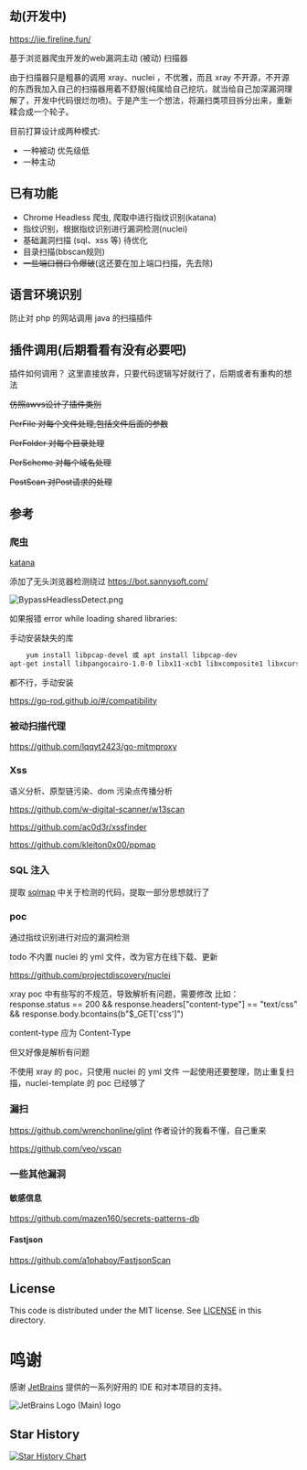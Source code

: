 ## 劫(开发中)

https://jie.fireline.fun/

基于浏览器爬虫开发的web漏洞主动 (被动) 扫描器

由于扫描器只是粗暴的调用 xray、nuclei ，不优雅，而且 xray 不开源，不开源的东西我加入自己的扫描器用着不舒服(纯属给自己挖坑，就当给自己加深漏洞理解了，开发中代码很烂勿喷)。于是产生一个想法，将漏扫类项目拆分出来，重新糅合成一个轮子。

目前打算设计成两种模式:

-   一种被动 优先级低
-   一种主动

## 已有功能

- Chrome Headless 爬虫, 爬取中进行指纹识别(katana)
- 指纹识别，根据指纹识别进行漏洞检测(nuclei)
- 基础漏洞扫描 (sql、xss 等) 待优化
- 目录扫描(bbscan规则)
- ~~一些端口弱口令爆破~~(这还要在加上端口扫描，先去除)

## 语言环境识别

防止对 php 的网站调用 java 的扫描插件

## 插件调用(后期看看有没有必要吧)

插件如何调用？ 这里直接放弃，只要代码逻辑写好就行了，后期或者有重构的想法

~~仿照awvs设计了插件类别~~

~~PerFile 对每个文件处理,包括文件后面的参数~~

~~PerFolder 对每个目录处理~~

~~PerScheme 对每个域名处理~~

~~PostScan 对Post请求的处理~~

## 参考

### 爬虫

[katana](https://github.com/projectdiscovery/katana)

添加了无头浏览器检测绕过 https://bot.sannysoft.com/

![BypassHeadlessDetect.png](https://cdn.jsdelivr.net/gh/yhy0/PicGoImg@master/img/202303062213518.png)

如果报错
error while loading shared libraries:

手动安装缺失的库

```bash
    yum install libpcap-devel 或 apt install libpcap-dev 
apt-get install libpangocairo-1.0-0 libx11-xcb1 libxcomposite1 libxcursor1 libxdamage1 libxi6 libxtst6 libnss3 libcups2 libxss1 libxrandr2 libasound2 libatk1.0-0 libgtk-3-0
```

都不行，手动安装

https://go-rod.github.io/#/compatibility

### 被动扫描代理

https://github.com/lqqyt2423/go-mitmproxy

### Xss

语义分析、原型链污染、dom 污染点传播分析

https://github.com/w-digital-scanner/w13scan

https://github.com/ac0d3r/xssfinder

https://github.com/kleiton0x00/ppmap

### SQL 注入 

提取 [sqlmap](https://github.com/sqlmapproject/sqlmap) 中关于检测的代码，提取一部分思想就行了

### poc

通过指纹识别进行对应的漏洞检测

todo 不内置 nuclei 的 yml 文件，改为官方在线下载、更新

https://github.com/projectdiscovery/nuclei

xray poc  中有些写的不规范，导致解析有问题，需要修改
比如：
response.status == 200 && response.headers["content-type"] == "text/css" && response.body.bcontains(b"$_GET['css']")


content-type 应为 Content-Type

但又好像是解析有问题

不使用 xray 的 poc，只使用 nuclei 的 yml 文件
一起使用还要整理，防止重复扫描，nuclei-template 的 poc 已经够了

### 漏扫

https://github.com/wrenchonline/glint 作者设计的我看不懂，自己重来

https://github.com/veo/vscan	

### 一些其他漏洞

#### 敏感信息

https://github.com/mazen160/secrets-patterns-db

#### Fastjson

https://github.com/a1phaboy/FastjsonScan



## License

This code is distributed under the MIT license. See [LICENSE](https://github.com/yhy0/Jie/blob/main/LICENSE) in this directory.

# 鸣谢

感谢 [JetBrains](https://www.jetbrains.com/) 提供的一系列好用的 IDE 和对本项目的支持。

![JetBrains Logo (Main) logo](https://resources.jetbrains.com/storage/products/company/brand/logos/jb_beam.svg)

## Star History

[![Star History Chart](https://api.star-history.com/svg?repos=yhy0/Jie&type=Date)](https://star-history.com/#yhy0/Jie&Date)